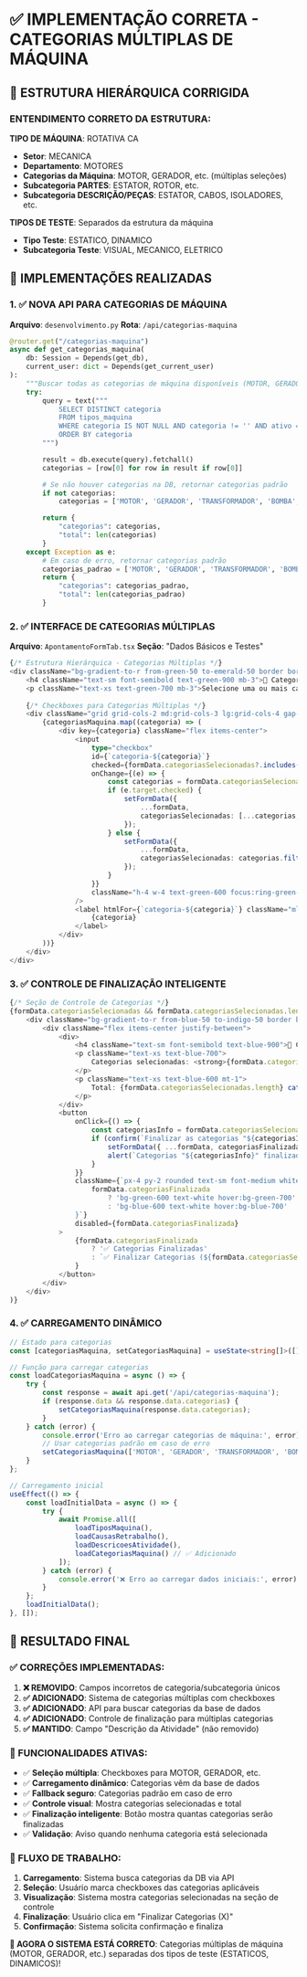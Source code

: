 # ✅ IMPLEMENTAÇÃO CORRETA - CATEGORIAS MÚLTIPLAS DE MÁQUINA

## 🎯 **ESTRUTURA HIERÁRQUICA CORRIGIDA**

### **ENTENDIMENTO CORRETO DA ESTRUTURA:**

**TIPO DE MÁQUINA**: ROTATIVA CA
- **Setor**: MECANICA  
- **Departamento**: MOTORES
- **Categorias da Máquina**: MOTOR, GERADOR, etc. (múltiplas seleções)
- **Subcategoria PARTES**: ESTATOR, ROTOR, etc.
- **Subcategoria DESCRIÇÃO/PEÇAS**: ESTATOR, CABOS, ISOLADORES, etc.

**TIPOS DE TESTE**: Separados da estrutura da máquina
- **Tipo Teste**: ESTATICO, DINAMICO
- **Subcategoria Teste**: VISUAL, MECANICO, ELETRICO

## 🚀 **IMPLEMENTAÇÕES REALIZADAS**

### **1. ✅ NOVA API PARA CATEGORIAS DE MÁQUINA**

**Arquivo**: `desenvolvimento.py`
**Rota**: `/api/categorias-maquina`

```python
@router.get("/categorias-maquina")
async def get_categorias_maquina(
    db: Session = Depends(get_db),
    current_user: dict = Depends(get_current_user)
):
    """Buscar todas as categorias de máquina disponíveis (MOTOR, GERADOR, etc.)"""
    try:
        query = text("""
            SELECT DISTINCT categoria
            FROM tipos_maquina
            WHERE categoria IS NOT NULL AND categoria != '' AND ativo = 1
            ORDER BY categoria
        """)

        result = db.execute(query).fetchall()
        categorias = [row[0] for row in result if row[0]]

        # Se não houver categorias na DB, retornar categorias padrão
        if not categorias:
            categorias = ['MOTOR', 'GERADOR', 'TRANSFORMADOR', 'BOMBA', 'COMPRESSOR', 'VENTILADOR']

        return {
            "categorias": categorias,
            "total": len(categorias)
        }
    except Exception as e:
        # Em caso de erro, retornar categorias padrão
        categorias_padrao = ['MOTOR', 'GERADOR', 'TRANSFORMADOR', 'BOMBA', 'COMPRESSOR', 'VENTILADOR']
        return {
            "categorias": categorias_padrao,
            "total": len(categorias_padrao)
        }
```

### **2. ✅ INTERFACE DE CATEGORIAS MÚLTIPLAS**

**Arquivo**: `ApontamentoFormTab.tsx`
**Seção**: "Dados Básicos e Testes"

```typescript
{/* Estrutura Hierárquica - Categorias Múltiplas */}
<div className="bg-gradient-to-r from-green-50 to-emerald-50 border border-green-200 rounded-lg p-4">
    <h4 className="text-sm font-semibold text-green-900 mb-3">🎯 Categorias da Máquina</h4>
    <p className="text-xs text-green-700 mb-3">Selecione uma ou mais categorias aplicáveis (ex: MOTOR, GERADOR, etc.)</p>
    
    {/* Checkboxes para Categorias Múltiplas */}
    <div className="grid grid-cols-2 md:grid-cols-3 lg:grid-cols-4 gap-3">
        {categoriasMaquina.map((categoria) => (
            <div key={categoria} className="flex items-center">
                <input
                    type="checkbox"
                    id={`categoria-${categoria}`}
                    checked={formData.categoriasSelecionadas?.includes(categoria) || false}
                    onChange={(e) => {
                        const categorias = formData.categoriasSelecionadas || [];
                        if (e.target.checked) {
                            setFormData({ 
                                ...formData, 
                                categoriasSelecionadas: [...categorias, categoria] 
                            });
                        } else {
                            setFormData({ 
                                ...formData, 
                                categoriasSelecionadas: categorias.filter(c => c !== categoria) 
                            });
                        }
                    }}
                    className="h-4 w-4 text-green-600 focus:ring-green-500 border-gray-300 rounded"
                />
                <label htmlFor={`categoria-${categoria}`} className="ml-2 text-sm text-gray-700">
                    {categoria}
                </label>
            </div>
        ))}
    </div>
</div>
```

### **3. ✅ CONTROLE DE FINALIZAÇÃO INTELIGENTE**

```typescript
{/* Seção de Controle de Categorias */}
{formData.categoriasSelecionadas && formData.categoriasSelecionadas.length > 0 && (
    <div className="bg-gradient-to-r from-blue-50 to-indigo-50 border border-blue-200 rounded-lg p-4 mb-4">
        <div className="flex items-center justify-between">
            <div>
                <h4 className="text-sm font-semibold text-blue-900">🎯 Controle de Categorias</h4>
                <p className="text-xs text-blue-700">
                    Categorias selecionadas: <strong>{formData.categoriasSelecionadas.join(', ')}</strong>
                </p>
                <p className="text-xs text-blue-600 mt-1">
                    Total: {formData.categoriasSelecionadas.length} categoria(s)
                </p>
            </div>
            <button
                onClick={() => {
                    const categoriasInfo = formData.categoriasSelecionadas.join(', ');
                    if (confirm(`Finalizar as categorias "${categoriasInfo}"?`)) {
                        setFormData({ ...formData, categoriasFinalizada: true });
                        alert(`Categorias "${categoriasInfo}" finalizadas com sucesso!`);
                    }
                }}
                className={`px-4 py-2 rounded text-sm font-medium whitespace-nowrap ${
                    formData.categoriasFinalizada
                        ? 'bg-green-600 text-white hover:bg-green-700'
                        : 'bg-blue-600 text-white hover:bg-blue-700'
                }`}
                disabled={formData.categoriasFinalizada}
            >
                {formData.categoriasFinalizada 
                    ? '✅ Categorias Finalizadas' 
                    : `✅ Finalizar Categorias (${formData.categoriasSelecionadas.length})`
                }
            </button>
        </div>
    </div>
)}
```

### **4. ✅ CARREGAMENTO DINÂMICO**

```typescript
// Estado para categorias
const [categoriasMaquina, setCategoriasMaquina] = useState<string[]>([]);

// Função para carregar categorias
const loadCategoriasMaquina = async () => {
    try {
        const response = await api.get('/api/categorias-maquina');
        if (response.data && response.data.categorias) {
            setCategoriasMaquina(response.data.categorias);
        }
    } catch (error) {
        console.error('Erro ao carregar categorias de máquina:', error);
        // Usar categorias padrão em caso de erro
        setCategoriasMaquina(['MOTOR', 'GERADOR', 'TRANSFORMADOR', 'BOMBA', 'COMPRESSOR', 'VENTILADOR']);
    }
};

// Carregamento inicial
useEffect(() => {
    const loadInitialData = async () => {
        try {
            await Promise.all([
                loadTiposMaquina(),
                loadCausasRetrabalho(),
                loadDescricoesAtividade(),
                loadCategoriasMaquina() // ✅ Adicionado
            ]);
        } catch (error) {
            console.error('❌ Erro ao carregar dados iniciais:', error);
        }
    };
    loadInitialData();
}, []);
```

## 🎉 **RESULTADO FINAL**

### **✅ CORREÇÕES IMPLEMENTADAS:**

1. **❌ REMOVIDO**: Campos incorretos de categoria/subcategoria únicos
2. **✅ ADICIONADO**: Sistema de categorias múltiplas com checkboxes
3. **✅ ADICIONADO**: API para buscar categorias da base de dados
4. **✅ ADICIONADO**: Controle de finalização para múltiplas categorias
5. **✅ MANTIDO**: Campo "Descrição da Atividade" (não removido)

### **🎯 FUNCIONALIDADES ATIVAS:**

- ✅ **Seleção múltipla**: Checkboxes para MOTOR, GERADOR, etc.
- ✅ **Carregamento dinâmico**: Categorias vêm da base de dados
- ✅ **Fallback seguro**: Categorias padrão em caso de erro
- ✅ **Controle visual**: Mostra categorias selecionadas e total
- ✅ **Finalização inteligente**: Botão mostra quantas categorias serão finalizadas
- ✅ **Validação**: Aviso quando nenhuma categoria está selecionada

### **🔄 FLUXO DE TRABALHO:**

1. **Carregamento**: Sistema busca categorias da DB via API
2. **Seleção**: Usuário marca checkboxes das categorias aplicáveis
3. **Visualização**: Sistema mostra categorias selecionadas na seção de controle
4. **Finalização**: Usuário clica em "Finalizar Categorias (X)" 
5. **Confirmação**: Sistema solicita confirmação e finaliza

**🎯 AGORA O SISTEMA ESTÁ CORRETO**: Categorias múltiplas de máquina (MOTOR, GERADOR, etc.) separadas dos tipos de teste (ESTATICOS, DINAMICOS)!
